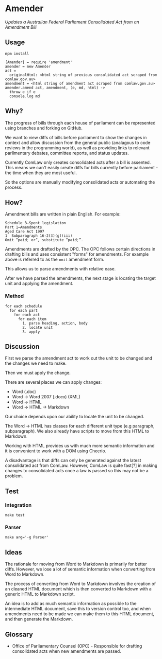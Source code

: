 # Amender

*Updates a Australian Federal Parliament Consolidated Act from an Amendment Bill*

## Usage

`npm install`

```
{Amender} = require 'amendment'
amender = new Amender
act =
  originalHtml: <html string of previous consolidated act scraped from comlaw.gov.au>
amendment = <html string of amendment act scraped from comlaw.gov.au>
amender.amend act, amendment, (e, md, html) ->
  throw e if e
  console.log md
```

## Why?

The progress of bills through each house of parliament can be represented using branches and forking on GitHub.

We want to view diffs of bills before parliament to show the changes in context and allow discussion from the general public (analagous to code reviews in the programming world), as well as providing links to relevant parlimentary debates, committee reports, and status updates.

Currently ComLaw only creates consolidated acts after a bill is assented. This means we can't easily create diffs for bills currently before parliament - the time when they are most useful.

So the options are manually modifying consolidated acts or automating the process.

## How?

Amendment bills are written in plain English. For example:

```
Schedule 3—Spent legislation
Part 1—Amendments
Aged Care Act 1997
1  Subparagraph 16‑2(3)(g)(iii)
Omit “paid; or”, substitute “paid;”.
```

Amendments are drafted by the OPC. The OPC follows certain directions in drafting bills and uses consistent "forms" for amendments. For example above is referred to as the `omit` amendment form.

This allows us to parse amendments with relative ease.

After we have parsed the amendments, the next stage is locating the target unit and applying the amendment.

### Method

```
for each schedule
  for each part
    for each act
      for each item
        1. parse heading, action, body
        2. locate unit
        3. apply
```

## Discussion

First we parse the amendment act to work out the unit to be changed and the changes we need to make.

Then we must apply the change.

There are several places we can apply changes:

 - Word (.doc)
 - Word -> Word 2007 (.docx) (XML)
 - Word -> HTML
 - Word -> HTML -> Markdown

Our choice depends upon our ability to locate the unit to be changed.

The Word -> HTML has classes for each different unit type (e.g paragraph, subparagraph). We also already have scripts to move from this HTML to Markdown.

Working with HTML provides us with much more semantic information and it is convenient to work with a DOM using Cheerio.

A disadvantage is that diffs can only be generated against the latest consolidated act from ComLaw. However, ComLaw is quite fast[?] in making changes to consolidated acts once a law is passed so this may not be a problem.

## Test

### Integration

`make test`

### Parser

`make arg='-g Parser'`

## Ideas

The rationale for moving from Word to Markdown is primarily for better diffs. However, we lose a lot of semantic information when converting from Word to Markdown.

The process of converting from Word to Markdown involves the creation of an cleaned HTML document which is then converted to Markdown with a generic HTML to Markdown script.

An idea is to add as much semantic information as possible to the intermediate HTML document, save this to version control too, and when amendments need to be made we can make them to this HTML document, and then generate the Markdown.

## Glossary

 - Office of Parliamentary Counsel (OPC) - Responsible for drafting consolidated acts when new amendments are passed.
